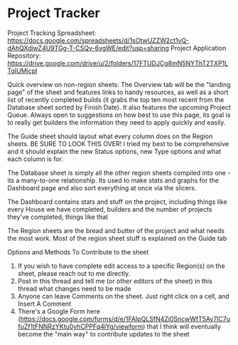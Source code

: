 # Project Tracker

Project Tracking Spreadsheet: https://docs.google.com/spreadsheets/d/1sOtwUZZW2ct1vQ-dAhQXdiwZ4U9TGg-T-CSQv-6vgWE/edit?usp=sharing
Project Application Repository: https://drive.google.com/drive/u/2/folders/17FTUDJCg8mN5NYThT2TXP1LTqIUMjcpI

Quick overview on non-region sheets:
The Overview tab will be the "landing page" of the sheet and features links to handy resources, as well as a short list of recently completed builds (it grabs the top ten most recent from the Database sheet sorted by Finish Date). It also features the upcoming Project Queue.  Always open to suggestions on how best to use this page, its goal is to really get builders the information they need to apply quickly and easily.

The Guide sheet should layout what every column does on the Region sheets. BE SURE TO LOOK THIS OVER! I tried my best to be comprehensive and it should explain the new Status options, new Type options and what each column is for.

The Database sheet is simply all the other region sheets compiled into one - its a many-to-one relationship. Its used to make stats and graphs for the Dashboard page and also sort everything at once via the slicers.

The Dashboard contains stats and stuff on the project, including things like every House we have completed, builders and the number of projects they've completed, things like that

The Region sheets are the bread and butter of the project and what needs the most work.  Most of the region sheet stuff is explained on the Guide tab

Options and Methods To Contribute to the sheet
1) If you wish to have complete edit access to a specific Region(s) on the sheet, please reach out to me directly.
2) Post in this thread and tell me (or other editors of the sheet) in this thread what changes need to be made
3) Anyone can leave Comments on the sheet. Just right click on a cell, and Insert A Comment
4) There's a Google Form here (https://docs.google.com/forms/d/e/1FAIpQLSfN4Zi0SncwWfT5Ay7lC7ufuZf1tFNNRzYKtu0yhCPPFq4lYg/viewform) that I think will eventually become the "main way" to contribute updates to the sheet